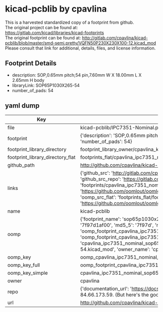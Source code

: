 # kicad-pcblib by cpavlina  
This is a harvested standardized copy of a footprint from github.  
The original project can be found at:  
https://gitlab.com/kicad/libraries/kicad-footprints  
The original footprint can be found at:
http://gitlab.com/cpavlina/kicad-pcblib/blob/master/smd-semi.pretty/VQFN50P230X230X100-12.kicad_mod
Please consult that link for additional, details, files, and license information.  
## Footprint Details
* description: SOP,0.65mm pitch;54 pin,7.60mm W X 18.00mm L X 2.65mm H body  
* libraryLink: SOP65P1030X265-54  
* number_of_pads: 54  
## yaml dump  
| Key | Value |  
| --- | --- |  
| file | kicad-pcblib/IPC7351-Nominal.pretty/SOP65P1030X265-54.kicad_mod |  
| footprint | {'description': 'SOP,0.65mm pitch;54 pin,7.60mm W X 18.00mm L X 2.65mm H body', 'libraryLink': 'SOP65P1030X265-54', 'number_of_pads': 54} |  
| footprint_library_directory | footprint_library_owner/cpavlina_kicad-pcblib |  
| footprint_library_directory_flat | footprints_flat/cpavlina_ipc7351_nominal_sop65p1030x265_54/working |  
| github_path | http://github.com/cpavlina/kicad-pcblib/blob/master/IPC7351-Nominal.pretty/SOP65P1030X265-54.kicad_mod |  
| links | {'github_src': 'http://gitlab.com/cpavlina/kicad-pcblib/blob/master/smd-semi.pretty/VQFN50P230X230X100-12.kicad_mod', 'github_src_repo': 'https://gitlab.com/kicad/libraries/kicad-footprints', 'oomp_bot': 'footprints/cpavlina_ipc7351_nominal_sop65p1030x265_54/working', 'oomp_bot_github': 'https://github.com/oomlout/oomlout_oomp_footprint_bot/tree/main/footprints/cpavlina_ipc7351_nominal_sop65p1030x265_54/working', 'oomp_src_flat': 'footprints_flat/footprints_flat/cpavlina_ipc7351_nominal_sop65p1030x265_54/working', 'oomp_src_flat_github': 'https://github.com/oomlout/oomlout_oomp_footprint_src/tree/main/footprints_flat/cpavlina_ipc7351_nominal_sop65p1030x265_54/working'} |  
| name | kicad-pcblib |  
| oomp | {'footprint_name': 'sop65p1030x265_54', 'library_name': 'ipc7351_nominal', 'md5': '7f97d1af00e661cd88d95f3b49f4cdcf', 'md5_10': '7f97d1af00', 'md5_5': '7f97d', 'md5_6': '7f97d1', 'oomp_key': 'oomp_cpavlina_ipc7351_nominal_sop65p1030x265_54', 'oomp_key_extra': 'oomp_footprint_cpavlina_ipc7351_nominal_sop65p1030x265_54', 'oomp_key_full': 'oomp_footprint_cpavlina_ipc7351_nominal_sop65p1030x265_54_7f97d1', 'oomp_key_simple': 'cpavlina_ipc7351_nominal_sop65p1030x265_54', 'original_filename': 'kicad-pcblib/IPC7351-Nominal.pretty/SOP65P1030X265-54.kicad_mod', 'owner_name': 'cpavlina'} |  
| oomp_key | oomp_cpavlina_ipc7351_nominal_sop65p1030x265_54 |  
| oomp_key_full | oomp_footprint_cpavlina_ipc7351_nominal_sop65p1030x265_54 |  
| oomp_key_simple | cpavlina_ipc7351_nominal_sop65p1030x265_54 |  
| owner | cpavlina |  
| repo | {'documentation_url': 'https://docs.github.com/rest/overview/resources-in-the-rest-api#rate-limiting', 'message': "API rate limit exceeded for 84.66.173.59. (But here's the good news: Authenticated requests get a higher rate limit. Check out the documentation for more details.)"} |  
| url | http://github.com/cpavlina/kicad-pcblib |  

